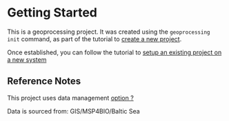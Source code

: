 # Getting Started

This is a geoprocessing project. It was created using the `geoprocessing init` command, as part of the tutorial to [create a new project](https://github.com/seasketch/geoprocessing/wiki/Tutorials#create-a-new-geoprocessing-project).

Once established, you can follow the tutorial to [setup an existing project on a new system](https://github.com/seasketch/geoprocessing/wiki/Tutorials#setup-an-exising-project-on-your-local-system)

## Reference Notes

This project uses data management [option ?](https://github.com/seasketch/geoprocessing/wiki/Tutorials#link-project-data)

Data is sourced from: GIS/MSP4BIO/Baltic Sea
